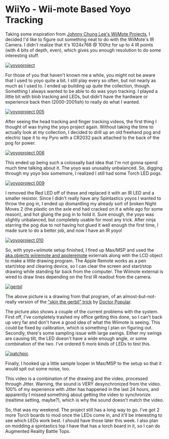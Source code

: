 # WiiYo - Wii-mote Based Yoyo Tracking

Taking some inspiration from [Johnny Chung Lee's WiiMote Projects][1], I decided I'd like to figure out something neat to do with the WiiMote's IR Camera. I didn't realize that it's 1024x768 @ 100hz for up to 4 IR points (with 4 bits of depth, even), which gives you enough resolution to do some interesting stuff.

[![yoyoproject][2]][3]

For those of you that haven't known me a while, you might not be aware that I used to yoyo quite a bit. I still play every so often, but not nearly as much as I used to. I ended up building up quite the collection, though. Something I always wanted to be able to do was yoyo tracking. I played a little bit with blob tracking and LEDs, but didn't have the hardware or experience back then (2000-2001ish) to really do what I wanted.

[![yoyoproject 005][4]][5]

After seeing the head tracking and finger tracking videos, the first thing I thought of was trying the yoyo project again. Without taking the time to actually look at my collection, I decided to drill up an old freehand pog and electric tape it to my Pyro with a CR2032 pack attached to the back of the pog for power.

[![yoyoproject 006][6]][7]

This ended up being such a colossally bad idea that I'm not gonna spend much time talking about it. The yoyo was unusably unbalanced. So, digging through my yoyo box somemore, I realized I still had some Torch LED pogs.

[![yoyoproject 009][8]][9]

I removed the Red LED off of these and replaced it with an IR LED and a smaller resistor. Since I didn't really have any Spintastics yoyos I wanted to throw the pog in, I ended up dismantling my already sort of broken Night Moves 2 (the plastic on the axle end had cracked on it a while ago for some reason), and hot gluing the pog in to hold it. Sure enough, the yoyo was slightly unbalanced, but completely usable for most any trick. After ninja starring the pog due to not having hot glued it well enough the first time, I made sure to do a better job, and now I have an IR yoyo!

[![yoyoproject 010][10]][11]

So, with yoyo+wiimote setup finished, I fired up Max/MSP and used the [aka.objects wiiremote and appleremote][12] externals along with the LCD object to make a little drawing program. The Apple Remote works as a pen start/stop and clearing device, so I can clear the screen and start/stop drawing while standing far back from the computer. The Wiimote external is wired to draw lines depending on the first IR readout from the camera.

[![gerbil][13]][14]

The above picture is a drawing from that program, of an almost-but-not-really version of the ["skin the gerbil" trick][15] by [Doctor Popular][16]. 

The picture also shows a couple of the current problems with the system. First off, I've completely trashed my office getting this done, so I can't back up very far and don't have a good idea of what the Wiimote is seeing. This could be fixed by calibration, which is something I plan on figuring out. Secondly, there's some sampling issue with large swings. Either my swings are causing tilt, the LED doesn't have a wide enough angle, or some combination of the two. I've ordered 5 more kinds of LEDs to test this.

[![patchpic][17]][18]

Finally, I hooked up a little sample looper in Max/MSP to the setup so that it would spit out some noise, too.

This video is a combination of the drawing and the video, processed through Jitter. Warning, the sound is VERY desynchronized from the video. 100% of my experience with Jitter has happened in the last 24 hours, and apparently I missed something about getting the video to synchronize (realtime setting, maybe?), which is why the sound doesn't match the video.

So, that was my weekend. The project still has a long way to go. I've got 2 more Torch boards to mod once the LEDs come in, and it'll be interesting to see which LEDs work best. I should have those later this week. I also plan on modding a spintastics top I have that has a torch board in it, so I can do Augmented Reality Battle Tops. 

   [1]: http://www.cs.cmu.edu/~johnny/projects/wii/
   [2]: http://farm3.static.flickr.com/2380/2192046336_40962cb9bc.jpg
   [3]: http://www.flickr.com/photos/qdot76367/2192046336/ (yoyoproject by qdot76367, on Flickr)
   [4]: http://farm3.static.flickr.com/2239/2191251499_bd418c6510.jpg
   [5]: http://www.flickr.com/photos/qdot76367/2191251499/ (yoyoproject 005 by qdot76367, on Flickr)
   [6]: http://farm3.static.flickr.com/2415/2192039408_30013b1db0.jpg
   [7]: http://www.flickr.com/photos/qdot76367/2192039408/ (yoyoproject 006 by qdot76367, on Flickr)
   [8]: http://farm3.static.flickr.com/2277/2192039620_3792f6a831.jpg
   [9]: http://www.flickr.com/photos/qdot76367/2192039620/ (yoyoproject 009 by qdot76367, on Flickr)
   [10]: http://farm3.static.flickr.com/2025/2192039668_8ddc30c628.jpg
   [11]: http://www.flickr.com/photos/qdot76367/2192039668/ (yoyoproject 010 by qdot76367, on Flickr)
   [12]: http://www.iamas.ac.jp/~aka/max/
   [13]: http://farm3.static.flickr.com/2028/2187280106_abb8570bf4.jpg
   [14]: http://www.flickr.com/photos/qdot76367/2187280106/ (gerbil by qdot76367, on Flickr)
   [15]: http://sector_y.yoyoing.com/Tricks/String_Tricks/Skin_the_Gerbil/Skin_the_Gerbil.htm
   [16]: http://www.doctorpopular.com
   [17]: http://farm3.static.flickr.com/2228/2190430077_16ae778335.jpg
   [18]: http://www.flickr.com/photos/qdot76367/2190430077/ (patchpic by qdot76367, on Flickr)

